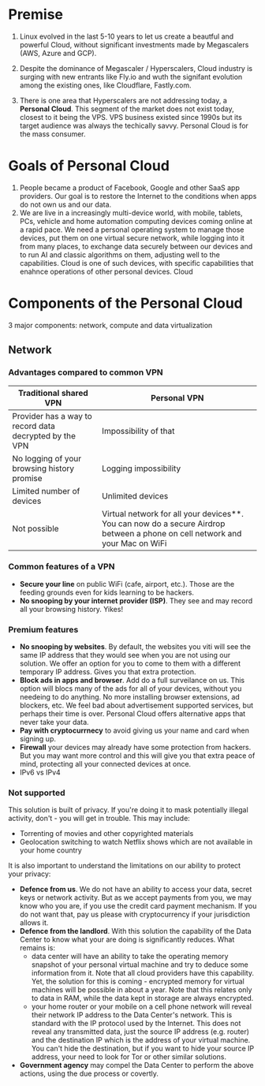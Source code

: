 # Premise

1. Linux evolved in the last 5-10 years to let us create a beautful and powerful Cloud, without significant investments made by Megascalers (AWS, Azure and GCP).

1. Despite the dominance of Megascaler / Hyperscalers, Cloud industry is surging with new entrants like Fly.io and wuth the signifant evolution among the existing ones, like Cloudflare, Fastly.com.

1. There is one area that Hyperscalers are not addressing today, a **Personal Cloud**. 
This segment of the market does not exist today, closest to it being the VPS. VPS business existed since 1990s but its target audience was always the techically savvy. Personal Cloud is for the mass consumer.

# Goals of Personal Cloud
1. People became a product of Facebook, Google and other SaaS app providers. Our goal is to restore the Internet to the conditions when apps do not own us and our data. 
2. We are live in a increasingly multi-device world, with mobile, tablets, PCs, vehicle and home automation computing devices coming online at a rapid pace. We need a personal operating system to manage those devices, put them on one virtual secure network, while logging into it from many places, to exchange data securely between our devices and to run AI and classic algorithms on them, adjusting well to the capabilities. Cloud is one of such devices, with specific capabilities that enahnce operations of other personal devices. Cloud 

# Components of the Personal Cloud
3 major components: network, compute and data virtualization

## Network

### Advantages compared to common VPN

| Traditional shared VPN | Personal VPN |
| --- | --- |
| Provider has a way to record data decrypted by the VPN | Impossibility of that |
| No logging of your browsing history promise  | Logging impossibility |
| Limited number of devices | Unlimited devices |
| Not possible | Virtual network for all your devices**. You can now do a secure Airdrop between a phone on cell network and your Mac on WiFi |


### Common features of a VPN

- **Secure your line** on public WiFi (cafe, airport, etc.). Those are the feeding grounds even for kids learning to be hackers.
- **No snooping by your internet provider (ISP)**. They see and may record all your browsing history. Yikes!

### Premium features

- **No snooping by websites**. By default, the websites you viti will see the same IP address that they would see when you are not using our solution. We offer an option for you to come to them with a different temporary IP address. Gives you that extra protection.
- **Block ads in apps and browser**. Add do a full surveilance on us. This option will blocs many of the ads for all of your devices, without you needeing to do anything. No more installing browser extensions, ad blockers, etc. We feel bad about advertisement supported services, but perhaps their time is over. Personal Cloud offers alternative apps that never take your data.
- **Pay with cryptocurrnecy** to avoid giving us your name and card when signing up.
- **Firewall** your devices may already have some protection from hackers. But you may want more control and this will give you that extra peace of mind, protecting all your connected devices at once.
- IPv6 vs IPv4

### Not supported
This solution is built of privacy. If you're doing it to mask potentially illegal activity, don't - you will get in trouble. This may include:

- Torrenting of movies and other copyrighted materials
- Geolocation switching to watch Netflix shows which are not available in your home country

It is also important to understand the limitations on our ability to protect your privacy:

- **Defence from us**. We do not have an ability to access your data, secret keys or network activity. But as we accept payments from you, we may know who you are, if you use the credit card payment mechanism. If you do not want that, pay us please with cryptocurrency if your jurisdiction allows it.
- **Defence from the landlord**. With this solution the capability of the Data Center to know what your are doing is significantly reduces. What remains is:
    - data center will have an ability to take the operating memory snapshot of your personal virtual machine and try to deduce some information from it. Note that all cloud providers have this capability. Yet, the solution for this is coming - encrypted memory for virtual machines will be possible in about a year. Note that this relates only to data in RAM, while the data kept in storage are always encrypted.
    - your home router or your mobile on a cell phone network will reveal their network IP address to the Data Center's network. This is standard with the IP protocol used by the Internet. This does not reveal any transmitted data, just the source IP address (e.g. router) and the destination IP which is the address of your virtual machine. You can't hide the destination, but if you want to hide your source IP address, your need to look for Tor or other similar solutions. 
- **Government agency** may compel the Data Center to perform the above actions, using the due process or covertly.


